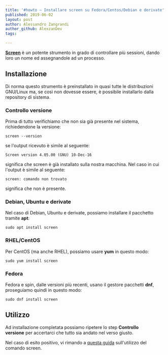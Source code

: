 ```yaml
---
title: '#howto – Installare screen su Fedora/Centos/Debian e derivate'
published: 2019-06-02
layout: post
author: Alessandro Zangrandi
author_github: AlexzanDev
tags:

---
```

<p><a href="https://linuxhub.it/article/howto-utilizzo-del-comando-screen"><strong>Screen</strong></a> è un potente strumento in grado di controllare più sessioni, dando loro un nome ed assegnandole ad un processo.</p><h2>Installazione</h2><p>Di norma questo strumento è preinstallato in quasi tutte le distribuzioni GNU/Linux ma, se così non dovesse essere, è possibile installarlo dalla repository di sistema.</p><h3>Controllo versione</h3><p>Prima di tutto verifichiamo che non sia già presente nel sistema, richiedendone la versione:</p><pre><code>screen --version</code></pre><p>se l'output ricevuto è simile al seguente:</p><pre><code>Screen version 4.05.00 (GNU) 10-Dec-16</code></pre><p>significa che screen è già installato sulla nostra macchina. Nel caso in cui l'output è simile al seguente:</p><pre><code>screen: comando non trovato</code></pre><p>significa che non è presente.</p><h3>Debian, Ubuntu e derivate</h3><p>Nel caso di Debian, Ubuntu e derivate, possiamo installare il pacchetto tramite&nbsp;<strong>apt</strong>:</p><pre><code>sudo apt install screen</code></pre><h3>RHEL/CentOS</h3><p>Per CentOS (ma anche RHEL), possiamo usare&nbsp;<strong>yum</strong>&nbsp;in questo modo:</p><pre><code>sudo yum install screen</code></pre><h3>Fedora</h3><p>Fedora e spin, dalle versioni più recenti, usano il gestore pacchetti&nbsp;<strong>dnf</strong>, proseguiamo quindi in questo modo:</p><pre><code>sudo dnf install screen</code></pre><h2>Utilizzo</h2><p>Ad installazione completata possiamo ripetere lo step&nbsp;<strong>Controllo versione</strong>&nbsp;per accertarci che tutto sia andato nel verso giusto.</p><p>Nel caso di esito positivo, vi rimando a <a href="https://linuxhub.it/article/howto-utilizzo-del-comando-screen">questa guida</a> sull'utilizzo del comando screen.</p>